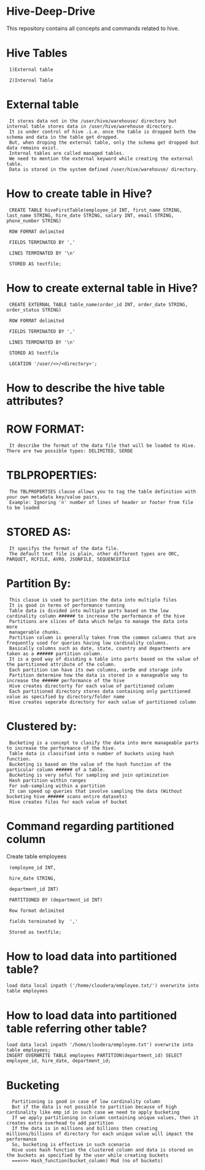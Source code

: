 # Hive-Deep-Drive
This repository contains all concepts and commands related to hive.
# Hive Tables

     1)External table

     2)Internal Table

# External table
     
     It stores data not in the /user/hive/warehouse/ directory but internal table stores data in /user/hive/warehouse directory.
     It is under control of hive .i.e. once the table is dropped both the schema and data in the table get dropped.
     But, when droping the external table, only the schema get dropped but data remains exist.
     Internal tables are called managed tables.
     We need to mention the external keyword while creating the external table.
     Data is stored in the system defined /user/hive/warehouse/ directory. 

# How to create table in Hive?

     CREATE TABLE hiveFirstTable(employee_id INT, first_name STRING, last_name STRING, hire_date STRING, salary INT, email STRING, phone_number STRING)

     ROW FORMAT delimited 

     FIELDS TERMINATED BY ','

     LINES TERMINATED BY '\n'

     STORED AS textfile;

# How to create external table in Hive?

     CREATE EXTERNAL TABLE table_name(order_id INT, order_date STRING, order_status STRING)

     ROW FORMAT delimited 

     FIELDS TERMINATED BY ',' 

     LINES TERMINATED BY '\n'

     STORED AS textfile

     LOCATION '/user/<>/<directory>';
  
# How to describe the hive table attributes?
  
# ROW FORMAT:
  
     It describe the format of the data file that will be loaded to Hive. There are two possible types: DELIMITED, SERDE

# TBLPROPERTIES:
     
     The TBLPROPERTIES clause allows you to tag the table definition with your own metadata key/value pairs.
     Example: Ignoring 'n' number of lines of header or footer from file to be loaded

# STORED AS:
  
     It specifys the format of the data file. 
     The default text file is plain, other different types are ORC, PARQUET, RCFILE, AVRO, JSONFILE, SEQUENCEFILE

# Partition By:
  
     This clasue is used to partition the data into multiple files 
     It is good in terms of performance tunning
     Table data is divided into multiple parts based on the low cardinality column ###### to increase the performance of the hive
     Partitions are slices of data which helps to manage the data into more 
     managerable chunks.
     Partition column is generally taken from the common columns that are frequently used for queries having low cardinality columns. 
     Basically columns such as date, state, country and departments are taken as a ###### partition column.
     It is a good way of dividing a table into parts based on the value of the partitioned attribute of the column.
     Each partition can have its own columns, serDe and storage info
     Partition determine how the data is stored in a manageable way to increase the ###### performance of the hive
     Hive creates directorty for each value of partitioned column
     Each partitioned directory stores data containing only partitioned value as specified by directory/folder name
     Hive creates seperate directory for each value of partitioned column

# Clustered by:
  
     Bucketing is a concept to clasify the data into more manageable parts to increase the performance of the hive.
     Table data is classified into n number of buckets using hash function.
     Bucketing is based on the value of the hash function of the particular column ###### of a table.
     Bucketing is very seful for sampling and join optimization
     Hash partition within ranges
     For sub-sampling within a partition
     It can speed up queries that involve sampling the data (Without bucketing hive ###### scans entire datasets)
     Hive creates files for each value of bucket
  
# Command regarding partitioned column

Create table employees
            
     (employee_id INT,
  
     hire_date STRING,
  
     department_id INT)
  
     PARTITIONED BY (department_id INT)
  
     Row format delimited 
  
     fields terminated by  ','
  
     Stored as textfile;
  
# How to load data into partitioned table?
  
    load data local inpath ('/home/cloudera/employee.txt/') overwrite into table employees
  
# How to load data into partitioned table referring other table?
  
    load data local inpath '/home/cloudera/employee.txt') overwrite into table employees;
    INSERT OVERWRITE TABLE employees PARTITION(department_id) SELECT
    employee_id, hire_date, department_id;
    
 # Bucketing 
 
      Partitioning is good in case of low cardinality column 
      But if the data is not possible to partition because of high cardinality like emp_id in such case we need to apply bucketing 
      If we apply partitioning in column containing unique values, then it creates extra overhead to add partition
      If the data is in millions and billions then creating millions/billions of directory for each unique value will impact the performance
      So, bucketing is effective in such scenario
      Hive uses hash function the clustered column and data is stored on the buckets as specified by the user while creating buckets
      ===>>> Hash_function(bucket_column) Mod (no of buckets)


  
  
